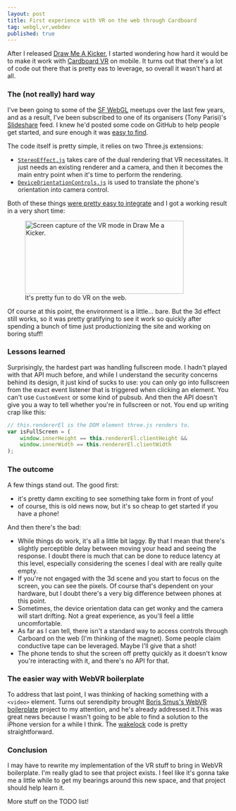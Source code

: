 ```yaml
---
layout: post
title: First experience with VR on the web through Cardboard
tag: webgl,vr,webdev
published: true
---
```


After I released [Draw Me A Kicker](/Releasing-Draw-Me-a-Kicker/), I started wondering how hard it would be to make it work with [Cardboard VR](https://www.google.com/get/cardboard/) on mobile. It turns out that there's a lot of code out there that is pretty eas to leverage, so overall it wasn't hard at all.

### The (not really) hard way
I've been going to some of the [SF WebGL](http://www.meetup.com/WebGL-Developers-Meetup/) meetups over the last few years, and as a result, I've been subscribed to one of its organisers (Tony Parisi)'s [Slideshare](http://www.slideshare.net/auradeluxe/vr-without-borders-river-webvr-april-2015) feed. I knew he'd posted some code on GitHub to help people get started, and sure enough it was [easy to find](https://github.com/tparisi/WebVR/blob/master/examples/cube-cardboard.html).

The code itself is pretty simple, it relies on two Three.js extensions:

- [`StereoEffect.js`](https://github.com/mikaelgramont/drawmeakicker/blob/master/public/scripts/StereoEffect.js) takes care of the dual rendering that VR necessitates. It just needs an existing renderer and a camera, and then it becomes the main entry point when it's time to perform the rendering.
- [`DeviceOrientationControls.js`](https://github.com/mikaelgramont/drawmeakicker/blob/master/public/scripts/DeviceOrientationControls.js) is used to translate the phone's orientation into camera control.

Both of these things [were pretty easy to integrate](https://github.com/mikaelgramont/drawmeakicker/commit/a861ab1eb505f0ede044e2b72edc6f84adfbccd9) and I got a working result in a very short time:

<figure class="content-image">
	<img src="../images/vr/dmak-initial.png" alt="Screen capture of the VR mode in Draw Me a Kicker." width="360" height="166" />
	<figcaption>It's pretty fun to do VR on the web.</figcaption>
</figure>

Of course at this point, the environment is a little... bare. But the 3d effect still works, so it was pretty gratifying to see it work so quickly after spending a bunch of time just productionizing the site and working on boring stuff!

### Lessons learned
Surprisingly, the hardest part was handling fullscreen mode. I hadn't played with that API much before, and while I understand the security concerns behind its design, it just kind of sucks to use: you can only go into fullscreen from the exact event listener that is triggered when clicking an element. You can't use `CustomEvent` or some kind of pubsub. And then the API doesn't give you a way to tell whether you're in fullscreen or not. You end up writing crap like this:

```javascript
// this.rendererEl is the DOM element three.js renders to.
var isFullScreen = (
	window.innerHeight == this.rendererEl.clientHeight &&
    window.innerWidth == this.rendererEl.clientWidth
);
```
### The outcome
A few things stand out. The good first:

- it's pretty damn exciting to see something take form in front of you!
- of course, this is old news now, but it's so cheap to get started if you have a phone!

And then there's the bad:

- While things do work, it's all a little bit laggy. By that I mean that there's slightly perceptible delay between moving your head and seeing the response. I doubt there is much that can be done to reduce latency at this level, especially considering the scenes I deal with are really quite empty.
- If you're not engaged with the 3d scene and you start to focus on the screen, you can see the pixels. Of course that's dependent on your hardware, but I doubt there's a very big difference between phones at this point.
- Sometimes, the device orientation data can get wonky and the camera will start drifting. Not a great experience, as you'll feel a little uncomfortable.
- As far as I can tell, there isn't a standard way to access controls through Carboard on the web (I'm thinking of the magnet). Some people claim conductive tape can be leveraged. Maybe I'll give that a shot!
- The phone tends to shut the screen off pretty quickly as it doesn't know you're interacting with it, and there's no API for that.

### The easier way with WebVR boilerplate
To address that last point, I was thinking of hacking something with a `<video>` element. Turns out serendipity brought [Boris Smus's WebVR boilerplate](https://github.com/borismus/webvr-polyfill) project to my attention, and he's already addressed it.This was great news because I wasn't going to be able to find a solution to the iPhone version for a while I think. The [wakelock](https://github.com/borismus/webvr-boilerplate/blob/master/src/wakelock.js) code is pretty straightforward.

### Conclusion
I may have to rewrite my implementation of the VR stuff to bring in WebVR boilerplate. I'm really glad to see that project exists. I feel like it's gonna take me a little while to get my bearings around this new space, and that project should help learn it.

More stuff on the TODO list!